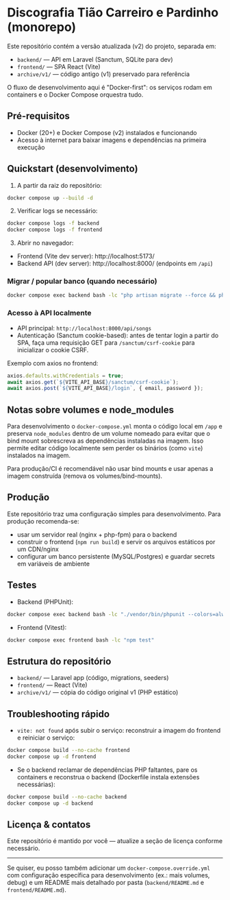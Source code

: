 # Discografia Tião Carreiro e Pardinho (monorepo)

Este repositório contém a versão atualizada (v2) do projeto, separada em:

- `backend/` — API em Laravel (Sanctum, SQLite para dev)
- `frontend/` — SPA React (Vite)
- `archive/v1/` — código antigo (v1) preservado para referência

O fluxo de desenvolvimento aqui é "Docker-first": os serviços rodam em containers e o Docker Compose orquestra tudo.

## Pré-requisitos

- Docker (20+) e Docker Compose (v2) instalados e funcionando
- Acesso à internet para baixar imagens e dependências na primeira execução

## Quickstart (desenvolvimento)

1. A partir da raiz do repositório:

```bash
docker compose up --build -d
```

2. Verificar logs se necessário:

```bash
docker compose logs -f backend
docker compose logs -f frontend
```

3. Abrir no navegador:

- Frontend (Vite dev server): http://localhost:5173/
- Backend API (dev server): http://localhost:8000/  (endpoints em `/api`)

### Migrar / popular banco (quando necessário)

```bash
docker compose exec backend bash -lc "php artisan migrate --force && php artisan db:seed --force"
```

### Acesso à API localmente

- API principal: `http://localhost:8000/api/songs`
- Autenticação (Sanctum cookie-based): antes de tentar login a partir do SPA, faça uma requisição GET para `/sanctum/csrf-cookie` para inicializar o cookie CSRF.

Exemplo com axios no frontend:

```js
axios.defaults.withCredentials = true;
await axios.get(`${VITE_API_BASE}/sanctum/csrf-cookie`);
await axios.post(`${VITE_API_BASE}/login`, { email, password });
```

## Notas sobre volumes e node_modules

Para desenvolvimento o `docker-compose.yml` monta o código local em `/app` e preserva `node_modules` dentro de um volume nomeado para evitar que o bind mount sobrescreva as dependências instaladas na imagem. Isso permite editar código localmente sem perder os binários (como `vite`) instalados na imagem.

Para produção/CI é recomendável não usar bind mounts e usar apenas a imagem construída (remova os volumes/bind-mounts).

## Produção

Este repositório traz uma configuração simples para desenvolvimento. Para produção recomenda-se:

- usar um servidor real (nginx + php-fpm) para o backend
- construir o frontend (`npm run build`) e servir os arquivos estáticos por um CDN/nginx
- configurar um banco persistente (MySQL/Postgres) e guardar secrets em variáveis de ambiente

## Testes

- Backend (PHPUnit):

```bash
docker compose exec backend bash -lc "./vendor/bin/phpunit --colors=always"
```

- Frontend (Vitest):

```bash
docker compose exec frontend bash -lc "npm test"
```

## Estrutura do repositório

- `backend/` — Laravel app (código, migrations, seeders)
- `frontend/` — React (Vite)
- `archive/v1/` — cópia do código original v1 (PHP estático)

## Troubleshooting rápido

- `vite: not found` após subir o serviço: reconstruir a imagem do frontend e reiniciar o serviço:

```bash
docker compose build --no-cache frontend
docker compose up -d frontend
```

- Se o backend reclamar de dependências PHP faltantes, pare os containers e reconstrua o backend (Dockerfile instala extensões necessárias):

```bash
docker compose build --no-cache backend
docker compose up -d backend
```

## Licença & contatos

Este repositório é mantido por você — atualize a seção de licença conforme necessário.

----

Se quiser, eu posso também adicionar um `docker-compose.override.yml` com configuração específica para desenvolvimento (ex.: mais volumes, debug) e um README mais detalhado por pasta (`backend/README.md` e `frontend/README.md`).
